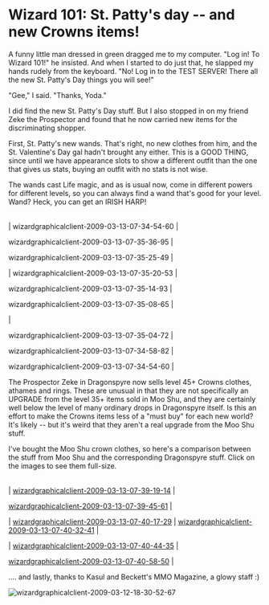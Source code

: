 # Wizard 101: St. Patty's day -- and new Crowns items!

A funny little man dressed in green dragged me to my computer. "Log in! To Wizard 101!" he insisted. And when I started to do just that, he slapped my hands rudely from the keyboard. "No! Log in to the TEST SERVER! There all the new St. Patty's Day things you will see!"

"Gee," I said. "Thanks, Yoda."

I did find the new St. Patty's Day stuff. But I also stopped in on my friend Zeke the Prospector and found that he now carried new items for the discriminating shopper.

First, St. Patty's new wands. That's right, no new clothes from him, and the St. Valentine's Day gal hadn't brought any either. This is a GOOD THING, since until we have appearance slots to show a different outfit than the one that gives us stats, buying an outfit with no stats is not wise.

The wands cast Life magic, and as is usual now, come in different powers for different levels, so you can always find a wand that's good for your level. Wand? Heck, you can get an IRISH HARP!



|  |  |  |
| --- | --- | --- |
|
 wizardgraphicalclient-2009-03-13-07-34-54-60 |

 wizardgraphicalclient-2009-03-13-07-35-36-95 |

 wizardgraphicalclient-2009-03-13-07-35-25-49 |


|
 wizardgraphicalclient-2009-03-13-07-35-20-53 |

 wizardgraphicalclient-2009-03-13-07-35-14-93 |

 wizardgraphicalclient-2009-03-13-07-35-08-65 |

|

 wizardgraphicalclient-2009-03-13-07-35-04-72 |

 wizardgraphicalclient-2009-03-13-07-34-58-82 |

 wizardgraphicalclient-2009-03-13-07-34-54-60 |




The Prospector Zeke in Dragonspyre now sells level 45+ Crowns clothes, athames and rings. These are unusual in that they are not specifically an UPGRADE from the level 35+ items sold in Moo Shu, and they are certainly well below the level of many ordinary drops in Dragonspyre itself. Is this an effort to make the Crowns items less of a "must buy" for each new world? It's likely -- but it's weird that they aren't a real upgrade from the Moo Shu stuff.

I've bought the Moo Shu crown clothes, so here's a comparison between the stuff from Moo Shu and the corresponding Dragonspyre stuff. Click on the images to see them full-size.



|  |  |
| --- | --- |
|
 [wizardgraphicalclient-2009-03-13-07-39-19-14](http://westkarana.com/wp-content/uploads/2009/03/wizardgraphicalclient-2009-03-13-07-39-19-14.jpg) |

 [wizardgraphicalclient-2009-03-13-07-39-45-61](http://westkarana.com/wp-content/uploads/2009/03/wizardgraphicalclient-2009-03-13-07-39-45-61.jpg) |

|
 [wizardgraphicalclient-2009-03-13-07-40-17-29](http://westkarana.com/wp-content/uploads/2009/03/wizardgraphicalclient-2009-03-13-07-40-17-29.jpg) |
 [wizardgraphicalclient-2009-03-13-07-40-32-41](http://westkarana.com/wp-content/uploads/2009/03/wizardgraphicalclient-2009-03-13-07-40-32-41.jpg) |

|
 [wizardgraphicalclient-2009-03-13-07-40-44-35](http://westkarana.com/wp-content/uploads/2009/03/wizardgraphicalclient-2009-03-13-07-40-44-35.jpg) |

 [wizardgraphicalclient-2009-03-13-07-40-58-50](http://westkarana.com/wp-content/uploads/2009/03/wizardgraphicalclient-2009-03-13-07-40-58-50.jpg) |




.... and lastly, thanks to Kasul and Beckett's MMO Magazine, a glowy staff :)

![wizardgraphicalclient-2009-03-12-18-30-52-67](http://westkarana.com/wp-content/uploads/2009/03/wizardgraphicalclient-2009-03-12-18-30-52-67.jpg "wizardgraphicalclient-2009-03-12-18-30-52-67")






